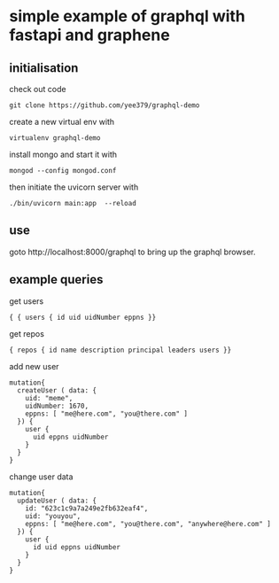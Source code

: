# simple example of graphql with fastapi and graphene


## initialisation

check out code

    git clone https://github.com/yee379/graphql-demo

create a new virtual env with

    virtualenv graphql-demo

install mongo and start it with

    mongod --config mongod.conf

then initiate the uvicorn server with

    ./bin/uvicorn main:app  --reload

## use

goto http://localhost:8000/graphql to bring up the graphql browser.

## example queries

get users

```
{ { users { id uid uidNumber eppns }}
```

get repos

```
{ repos { id name description principal leaders users }}
```

add new user

```
mutation{
  createUser ( data: {
    uid: "meme",
    uidNumber: 1670,
    eppns: [ "me@here.com", "you@there.com" ]
  }) {
    user {
      uid eppns uidNumber
    }
  }
}
```

change user data

```
mutation{
  updateUser ( data: {
    id: "623c1c9a7a249e2fb632eaf4",
    uid: "youyou",
    eppns: [ "me@here.com", "you@there.com", "anywhere@here.com" ]
  }) {
    user {
      id uid eppns uidNumber
    }
  }
}
```
